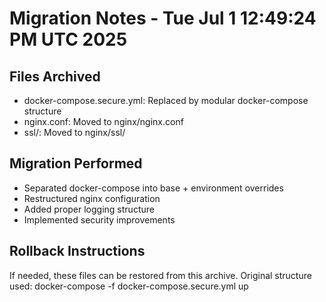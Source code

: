 # Migration Notes - Tue Jul  1 12:49:24 PM UTC 2025

## Files Archived
- docker-compose.secure.yml: Replaced by modular docker-compose structure
- nginx.conf: Moved to nginx/nginx.conf
- ssl/: Moved to nginx/ssl/

## Migration Performed
- Separated docker-compose into base + environment overrides
- Restructured nginx configuration
- Added proper logging structure
- Implemented security improvements

## Rollback Instructions
If needed, these files can be restored from this archive.
Original structure used: docker-compose -f docker-compose.secure.yml up
